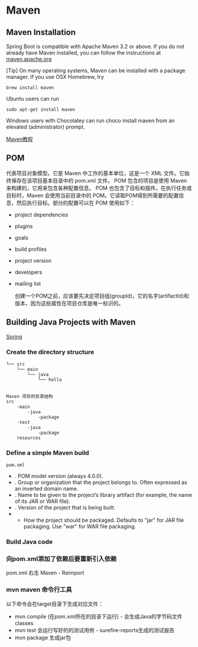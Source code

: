 # Maven

## Maven Installation

Spring Boot is compatible with Apache Maven 3.2 or above. If you do not already have Maven installed, you can follow the instructions at [maven.apache.org](https://maven.apache.org/)

\[Tip\] On many operating systems, Maven can be installed with a package manager. If you use OSX Homebrew, try

```text
brew install maven
```

Ubuntu users can run

```text
sudo apt-get install maven
```

Windows users with Chocolatey can run choco install maven from an elevated \(administrator\) prompt.

[Maven教程](https://www.yiibai.com/maven/)

## POM

代表项目对象模型。它是 Maven 中工作的基本单位，这是一个 XML 文件。它始终保存在该项目基本目录中的 pom.xml 文件。 POM 包含的项目是使用 Maven 来构建的，它用来包含各种配置信息。 POM 也包含了目标和插件。在执行任务或目标时，Maven 会使用当前目录中的 POM。它读取POM得到所需要的配置信息，然后执行目标。部分的配置可以在 POM 使用如下：

* project dependencies
* plugins
* goals
* build profiles
* project version
* developers
* mailing list

  创建一个POM之前，应该要先决定项目组\(groupId\)，它的名字\(artifactId\)和版本，因为这些属性在项目仓库是唯一标识的。

## Building Java Projects with Maven

[Spring](https://spring.io/guides/gs/maven/)

### Create the directory structure

```text
└── src
    └── main
        └── java
            └── hello


Maven 项目的目录结构
src
    -main 
        -java
            -package
    -test
        -java
            -package
    resources
```

### Define a simple Maven build

```text
pom.xml
```

* . POM model version \(always 4.0.0\).
* . Group or organization that the project belongs to. Often expressed as an inverted domain name.
* . Name to be given to the project’s library artifact \(for example, the name of its JAR or WAR file\).
* . Version of the project that is being built.
*  - How the project should be packaged. Defaults to "jar" for JAR file packaging. Use "war" for WAR file packaging.

### Build Java code

### 向pom.xml添加了依赖后要重新引入依赖

pom.xml 右击 Maven - Reimport

### mvn maven 命令行工具

以下命令会在target目录下生成对应文件：

* mvn compile \(在pom.xml所在的目录下运行\) - 会生成Java的字节码文件classes
* mvn test 会运行写好的的测试用例 - surefire-reports生成的测试报告
* mvn package 生成jar包

